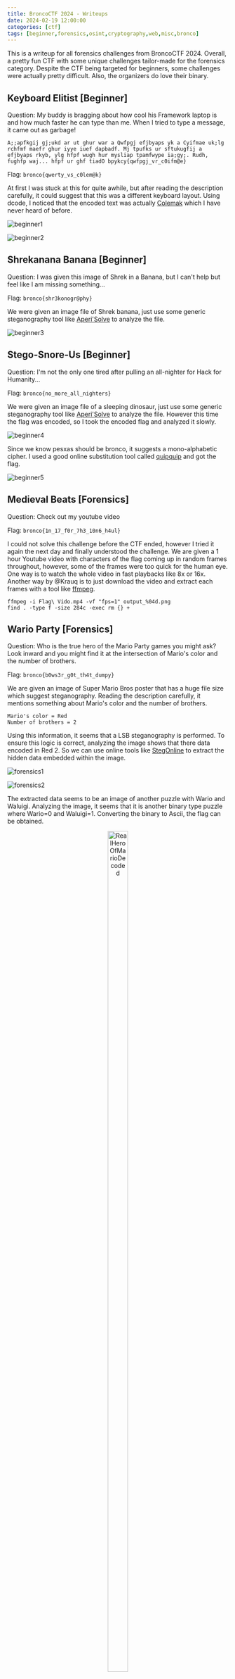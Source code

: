 ```yaml
---
title: BroncoCTF 2024 - Writeups
date: 2024-02-19 12:00:00
categories: [ctf]
tags: [beginner,forensics,osint,cryptography,web,misc,bronco]
---
```


This is a writeup for all forensics challenges from BroncoCTF 2024. Overall, a pretty fun CTF with some unique challenges tailor-made for the forensics category. Despite the CTF being targeted for beginners, some challenges were actually pretty difficult. Also, the organizers do love their binary.

## Keyboard Elitist [Beginner]
Question: My buddy is bragging about how cool his Framework laptop is and how much faster he can type than me. When I tried to type a message, it came out as garbage!
```
A;;apfkgij gj;ukd ar ut ghur war a Qwfpgj efjbyaps yk a Cyifmae uk;lg rchfmf maefr ghur iyye iuef dapbadf. Mj tpufks ur sftukugfij a efjbyaps rkyb, ylg hfpf wugh hur mysliap tpamfwype ia;gy;. Rudh, fughfp waj... hfpf ur ghf tiadO bpykcy{qwfpgj_vr_c0ifm@e}
```

Flag: `bronco{qwerty_vs_c0lem@k}`

At first I was stuck at this for quite awhile, but after reading the description carefully, it could suggest that this was a different keyboard layout. Using dcode, I noticed that the encoded text was actually [Colemak](https://colemak.com/) which I have never heard of before.

![beginner1](/assets/posts/broncoctf2024/beginner1.png)

![beginner2](/assets/posts/broncoctf2024/beginner2.png)

## Shrekanana Banana [Beginner]
Question: I was given this image of Shrek in a Banana, but I can't help but feel like I am missing something...

Flag: `bronco{shr3konogr@phy}`

We were given an image file of Shrek banana, just use some generic steganography tool like [Aperi'Solve](https://www.aperisolve.com/) to analyze the file.

![beginner3](/assets/posts/broncoctf2024/beginner3.png)

## Stego-Snore-Us [Beginner]
Question: I'm not the only one tired after pulling an all-nighter for Hack for Humanity...

Flag: `bronco{no_more_all_nighters}`

We were given an image file of a sleeping dinosaur, just use some generic steganography tool like [Aperi'Solve](https://www.aperisolve.com/) to analyze the file. However this time the flag was encoded, so I took the encoded flag and analyzed it slowly.

![beginner4](/assets/posts/broncoctf2024/beginner4.png)

Since we know pesxas should be bronco, it suggests a mono-alphabetic cipher. I used a good online substitution tool called [quipquip](https://quipqiup.com/) and got the flag.

![beginner5](/assets/posts/broncoctf2024/beginner5.png)

## Medieval Beats [Forensics]
Question: Check out my youtube video

Flag: `bronco{1n_17_f0r_7h3_10n6_h4ul}`

I could not solve this challenge before the CTF ended, however I tried it again the next day and finally understood the challenge. We are given a 1 hour Youtube video with characters of the flag coming up in random frames throughout, however, some of the frames were too quick for the human eye. One way is to watch the whole video in fast playbacks like 8x or 16x. Another way by @Krauq is to just download the video and extract each frames with a tool like [ffmpeg](https://ffmpeg.org/).

```
ffmpeg -i Flag\ Vido.mp4 -vf "fps=1" output_%04d.png  
find . -type f -size 284c -exec rm {} +
```

## Wario Party [Forensics]
Question: Who is the true hero of the Mario Party games you might ask? Look inward and you might find it at the intersection of Mario's color and the number of brothers.

Flag: `bronco{b0ws3r_g0t_th4t_dumpy}`

We are given an image of Super Mario Bros poster that has a huge file size which suggest steganography. Reading the description carefully, it mentions something about Mario's color and the number of brothers.
```
Mario's color = Red
Number of brothers = 2
```

Using this information, it seems that a LSB steganography is performed. To ensure this logic is correct, analyzing the image shows that there data encoded in Red 2. So we can use online tools like [StegOnline](https://georgeom.net/StegOnline/upload) to extract the hidden data embedded within the image.

![forensics1](/assets/posts/broncoctf2024/forensics1.png)

![forensics2](/assets/posts/broncoctf2024/forensics2.png)

The extracted data seems to be an image of another puzzle with Wario and Waluigi. Analyzing the image, it seems that it is another binary type puzzle where Wario=0 and Waluigi=1. Converting the binary to Ascii, the flag can be obtained.

<p align="center">
  <img src="/assets/posts/broncoctf2024/forensics3.jpg" alt="RealHeroOfMarioDecoded" width="30%" height="70%"/>
</p>

![forensics4](/assets/posts/broncoctf2024/forensics4.png)

## Boom [Forensics]
Question: With all these talks of arbitration, things are tense here around the office. I feel like people are going to explode at any moment. I gotta watch where I step before I accidentally bring something up and uncover something I didn't want to.

Hint: Look into Minesweeper and hex

Flag: `bronco{bo0m!}`

We are given a file with the .mbf extension, containing several hex digits. Initially having no clue on what the file should be used on, the authors provided a really good hint that helps clarifying this issue.

![forensics5](/assets/posts/broncoctf2024/forensics5.png)

By Googling minesweeper and mbf, I come across [MZRG](https://mzrg.com/js/mine/make_board.html) that allows players to load custom minesweeper boards to a game using the hex values. After getting the minesweeper board, I had no clue what I was looking at. However, I noticed 'XD' was written using the mines at the right side of the board map. This suggest that the flag was probably the huge chunk at the left side of the board map.

![forensics6](/assets/posts/broncoctf2024/forensics6.png)

## Mystery Sound [Forensics]
Question: This transmission supposedly contains a secret flag, but I can't decode it because of some interference. Can you help?

Flag: `bronco{y0u_mu57_h4v3_4m4z1ng_h34r1ng}`

We are given a wav audio file in this challenge, which also means audio steganography. Using [Sonic Visualizer](https://www.sonicvisualiser.org/) on Windows, a spectrogram layer can be added and a weird encoded message can be found. It seems to either be digital waves or morse code.

![forensics8](/assets/posts/broncoctf2024/forensics8.png)

But after analyzing it, it was definitely digital waves where down=0 and up=1. With 0s and 1s again, it is yet another binary type puzzle. So I manually inserted each bit and decoded them using [cryptii](https://cryptii.com/pipes/binary-decoder) (had to repeat 6 times rip my eyes) and finally got the flag.

![forensics9](/assets/posts/broncoctf2024/forensics9.png)

![forensics10](/assets/posts/broncoctf2024/forensics10.png)

## LAN Party [Forensics]
Question: My friend is SO MEAN! He changed my password on my home router and hid it in this Minecraft world. He even unmined the chunk I dug out...what a jerk. Ugh, now I am just here at the top of the world rather than at bedrock mining diamonds.

Flag: `bronco{b1rd's_Ey3_View}`

I could not solve this challenge before the CTF ended, however the authors gave me the method to solving it so I attempting it myself after. Since it was Minecraft forensics, I assume we had to analyze the chunk position in NBTExplorer to uncover hidden values. However, the authors mentioned that another specific tool can be used to get the flag directly.

![forensics11](/assets/posts/broncoctf2024/forensics11.png)

As shown in the Discord chat, it seems that using [uNmINeD](https://unmined.net/) allows the player to see a top down view of a minecraft world, where the flag can be easily seen.

![forensics12](/assets/posts/broncoctf2024/forensics12.png)

## Wiki Wiki Wiki [OSINT]
Question: Not much to go off here, but it’s all you need: Wikipedia and 128.125.52.138. The flag is not in the typical format, but wrap it in bronco{} before submitting. You will know when you find it.

Flag: `bronco{cNi76bV2IVERlh97hP}`

Search the IP address on Wikipedia

![osint1](/assets/posts/broncoctf2024/osint1.png)

![osint2](/assets/posts/broncoctf2024/osint2.png)

## Preschool Lessons [Cryptography]
Question: a b c... easy as 1 2 3... Do you REALLY know your ABCs? 
```
abbaaabacabbbaabacabbabbbbcabbabbbacabbaaabbcabbabbbbcabbbbabbcabbabaabcababbbbbcabbabbabcaabbaaabcabbbaabbcabbbaabbcababbbbbcabbbaaaacabbbaabacaabbaabbcabbbaabbcabbaaabbcabbabaaacabbabbbbcaabbaaaacabbabbaacabbbbbab
```

Flag: `bronco{i_m1ss_pr3scho0l}`

Reading the description, it is obvious that abc maps to 123. But thinking about it, it does not map to anything related to an encoding method or the flag. After analyzing the text for a long time, I noticed that it looks like binary again (the authors love binary for some reason) where c represents the space between a byte. So I mapped a=0 and b=1 and it worked.

![crypto1](/assets/posts/broncoctf2024/crypto1.png)

## Zodiac Killer [Cryptography]
Question: The Zodiac Killer is on the loose! I saw this message spray painted on a wall.

Flag: `bronco{LOOKOVERYOURSHOULDER}`

We are given a simple text that resembles the Zodiac Killer Cipher, just decode it.

![crypto2](/assets/posts/broncoctf2024/crypto2.png)

## Electrical Engineering [Cryptography]
Question: I hate electrical engineering

Flag: `bronco{rEsi5t_ev1L}`

We are given a pdf with many 6-band resistors. After awhile, I stumbled upon this [tool](https://www.geocachingtoolbox.com/index.php?lang=en&page=resistorCode) that helps calculate the Ω values for each resistor.

![crypto3](/assets/posts/broncoctf2024/crypto3.png)

![crypto4](/assets/posts/broncoctf2024/crypto4.png)

Noticing that the Ω values seems to represent certain numbers, I tried every resistor's Ω value on CyberChef and it succesfully decoded the flag. Thanks @eror__404 for the sanity check.

![crypto5](/assets/posts/broncoctf2024/crypto5.png)

## Oh, Danny [Cryptography]
Question: When using AES in CBC mode, Danny has a habit of leaving messages in his initialization vectors. Can you find his secret message?
```
key = 73757065725f6b65795f73747265616d
pt1 = 4163636f7264696e6720746f20616c6c
pt2 = 206b6e6f776e206c617773206f662061
ct2 = 817ed4df4521cc2d6e746c45a834aa2d
```

Flag: `bronco{d0nt_l3@k_ur_k3y}`

From the description, it seems that we have to reverse the AES-CBC encryption to obtain the IV. I could not solve this challenge before the CTF ended, however I tried it again the next day since I knew the concept.

![crypto6](/assets/posts/broncoctf2024/crypto6.png)

So I created a simple Python script to reverse the encryption process and obtain the IV. This script was heavily inspired from @Krauq writeup so credits to him.

```
from Crypto.Cipher import AES
from binascii import unhexlify

key = unhexlify("73757065725f6b65795f73747265616d")
ct2 = unhexlify("817ed4df4521cc2d6e746c45a834aa2d")
pt2 = unhexlify("206b6e6f776e206c617773206f662061")
pt1 = unhexlify("4163636f7264696e6720746f20616c6c")

# Decrypt ct2 to get "pt2 XOR ct1"
cipher = AES.new(key, AES.MODE_ECB)
decrypted_ct2 = cipher.decrypt(ct2)

# Calculate ct1
ct1 = bytes(a ^ b for a, b in zip(decrypted_ct2, pt2))

# Decrypt ct1 to get "pt1 XOR IV"
decrypted_ct1 = cipher.decrypt(ct1)

# Calculate IV
iv = bytes(a ^ b for a, b in zip(decrypted_ct1, pt1))
print(iv)
```

![crypto7](/assets/posts/broncoctf2024/crypto7.png)

## ACM Borg Members [Web]
Question: I am convinced the board members of Santa Clara's ACM clubs are cyborgs! They are definitely digitally enhanced! ACM Board? More like, ACM-BORG! If only I had a way of proving it.

Flag: `bronco{be3p_b0op_@CM_are_cyb0rgs}`

Reading the title and description, it seems that I should be using robots.txt on a specific website.

![web1](/assets/posts/broncoctf2024/web1.png)

![web2](/assets/posts/broncoctf2024/web2.png)

## Blue Boy Storage [Web]
Question: This blue boy saved something on his home planet but cannot seem to find it. Can you help him?

Flag: `broncoctf{ab4_d3_4ba_d1e_1m_blu3}`

We are given the [website](https://blue.web.broncoctf.xyz/), and what I always do is to look at the source code for any open flags.

![web3](/assets/posts/broncoctf2024/web3.png)

![web4](/assets/posts/broncoctf2024/web4.png)

Analyzing the javascript, the flag can be found as expected.

![web5](/assets/posts/broncoctf2024/web5.png)

## All I Do Is [Web]
Question: I LOVE TO ROLE PLAY! for my upcoming convention, i am reliving my glory days of being a minecrafter.

Flag: `bronco{Finding_diamonds_aint_so_hard_just_dig_baby_dig}`

We are given a [Youtube video](https://www.youtube.com/watch?v=DLgYt-569jc) and a [website](https://diamonds.broncoctf.xyz/), however the website seems to not work.

![web6](/assets/posts/broncoctf2024/web6.png)

Watching the video, it was a Minecraft song on digging. Noticing how the name of the challenge closely resembles the video title, I assume we have to use the dig command, specifically to dig any TXT info in the URL.

![web7](/assets/posts/broncoctf2024/web7.png)

## Blue Herring [Web]
Question: This page contains the elusive blue herring, however it's never been seen by the human eye. See if you can catch it and rip it open to find a flag.

Flag: `broncoctf{D1s_H3rr1ng_Sh0uld4_B33n_Blue}`

We are back at Task 2 [website](https://blue.web.broncoctf.xyz/) again and this time there is another hidden flag inside it. By grepping the word "herring", a path to an image can be obtained.

![web8](/assets/posts/broncoctf2024/web8.png)

![web9](/assets/posts/broncoctf2024/web9.png)

At this point I had no clue what to do next, but after asking for hints, it seems I have to perform steganography on it (this should be a forensic challenge, not web). Since the question mentioned Blue herring, I thought of LSB steganography again. Hence I went ahead and tried zsteg and the flag can be located on Blue 8 LSB.

![web10](/assets/posts/broncoctf2024/web10.png)

However, the intended method was to just select every Blue bit MSB on [StegOnline](https://georgeom.net/StegOnline/extract) and the flag can be obtained.

![web11](/assets/posts/broncoctf2024/web11.png)

## Countries Unite [Misc]
Question: "yoshie" sent me a peculiar message. What could he possibly be trying to say?

Flag: `bronco{diveristyequityinclusion}`

We are given an image of Discord emojis. Just get the first letter of each country flag and the flag can be obtained.

![misc1](/assets/posts/broncoctf2024/misc1.png)

## BroncoCTF Crossword [Misc]
Question: I am really annoyed. I work at Bronco Venture Accelerator and instead of doing work, my boss is just sitting doing a crossword. And drinking lemon juice? WHY! I want to dump it on him and his paper. We need to make MONEY.

Flag: `bronco{crosswords_do_not_increase_shareholder_value}`

We are given a pdf file of a crossword puzzle and it seems that there are white boxes covering the crossword. Initially, I spent an hour doing the crossword puzzle and it lead to no information on the flag. Hence I had to ask hints from Discord which mentioned something about lemon juice and paper. This obviously means the text "disappeared" as lemon juice on ink produces invisible ink.

![misc2](/assets/posts/broncoctf2024/misc2.png)

Sadly, I could not solve this challenge before the CTF ended, however, I found out that using a simple CTRL+A reveals the flag (bruh).

![misc3](/assets/posts/broncoctf2024/misc3.png)
